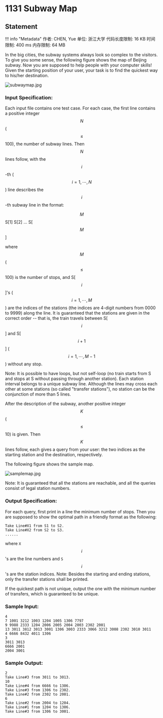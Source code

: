 
# 1131 Subway Map

## Statement

!!! info "Metadata"
    作者: CHEN, Yue
    单位: 浙江大学
    代码长度限制: 16 KB
    时间限制: 400 ms
    内存限制: 64 MB

In the big cities, the subway systems always look so complex to the visitors. To give you some sense, the following figure shows the map of Beijing subway. Now you are supposed to help people with your computer skills! Given the starting position of your user, your task is to find the quickest way to his/her destination.


![subwaymap.jpg](~/55799c23-4bdb-4e32-af7f-6d41accfdd2b.jpg)


### Input Specification:

Each input file contains one test case. For each case, the first line contains a positive integer $$N$$ ($$\le$$ 100), the number of subway lines. Then $$N$$ lines follow, with the $$i$$-th ($$i=1, \cdots , N$$) line describes the $$i$$-th subway line in the format:

$$M$$ S[1] S[2] ... S[$$M$$]

where $$M$$ ($$\le$$ 100) is the number of stops, and S[$$i$$]'s ($$i=1, \cdots , M$$) are the indices of the stations (the indices are 4-digit numbers from 0000 to 9999) along the line. It is guaranteed that the stations are given in the correct order -- that is, the train travels between S[$$i$$] and S[$$i+1$$] ($$i=1, \cdots , M-1$$) without any stop.

Note: It is possible to have loops, but not self-loop (no train starts from S and stops at S without passing through another station). Each station interval belongs to a unique subway line. Although the lines may cross each other at some stations (so called "transfer stations"), no station can be the conjunction of more than 5 lines.

After the description of the subway, another positive integer $$K$$ ($$\le$$ 10) is given. Then $$K$$ lines follow, each gives a query from your user: the two indices as the starting station and the destination, respectively.

The following figure shows the sample map.


![samplemap.jpg](~/932c8f1b-7dd5-489d-a774-a91c1fabba7f.jpg)


Note: It is guaranteed that all the stations are reachable, and all the queries consist of legal station numbers.

### Output Specification:

For each query, first print in a line the minimum number of stops. Then you are supposed to show the optimal path in a friendly format as the following:
```
Take Line#X1 from S1 to S2.
Take Line#X2 from S2 to S3.
......
```
where `X`$$i$$'s are the line numbers and `S`$$i$$'s are the station indices. Note: Besides the starting and ending stations, only the transfer stations shall be printed.

If the quickest path is not unique, output the one with the minimum number of transfers, which is guaranteed to be unique.

### Sample Input:
```plaintext
4
7 1001 3212 1003 1204 1005 1306 7797
9 9988 2333 1204 2006 2005 2004 2003 2302 2001
13 3011 3812 3013 3001 1306 3003 2333 3066 3212 3008 2302 3010 3011
4 6666 8432 4011 1306
3
3011 3013
6666 2001
2004 3001
```

### Sample Output:
```plaintext
2
Take Line#3 from 3011 to 3013.
10
Take Line#4 from 6666 to 1306.
Take Line#3 from 1306 to 2302.
Take Line#2 from 2302 to 2001.
6
Take Line#2 from 2004 to 1204.
Take Line#1 from 1204 to 1306.
Take Line#3 from 1306 to 3001.
```



